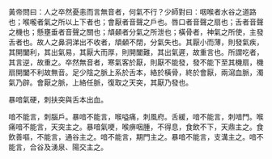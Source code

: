 黃帝問曰：人之卒然憂恚而言無音者，何氣不行？少師對曰：咽喉者水谷之道路也；喉嚨者氣之所以上下者也；會厭者音聲之戶也。唇口者音聲之扇也；舌者音聲之機也；懸壅垂者音聲之關也；頏顙者分氣之所泄也；橫骨者，神氣之所使，主發舌者也。故人之鼻洞涕出不收者，頏顙不閉，分氣失也。其厭小而薄，則發氣疾，其開闔利，其出氣易，其厭大而厚，則開闔難，其出氣遲，故重言也。所謂吃者，其言逆，故重之。卒然無音者，寒氣客於厭，則厭不能發，發不能下至其機扇，機扇開闔不利故無音。足少陰之脈上系於舌本，絡於橫骨，終於會厭，兩瀉血脈，濁氣乃辟。會厭之脈，上絡任脈，復取之天突，其厭乃發也。

暴喑氣硬，刺扶突與舌本出血。

喑不能言，刺腦戶。暴喑不能言，喉嗌痛，刺風府。舌緩，喑不能言，刺喑門。喉痛喑不能言，天突主之。暴喑氣哽，喉痹咽腫，不得息，食飲不下，天鼎主之。食飲善嘔，不能言，通谷主之。喑不能言，期門主之。暴喑不能言，支溝主之。喑不能言，合谷及湧泉、陽交主之。